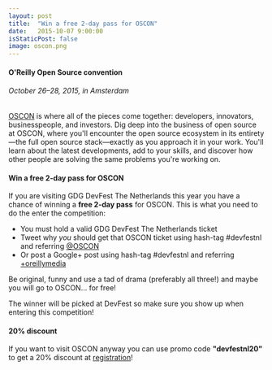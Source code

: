 ```yaml
---
layout: post
title:  "Win a free 2-day pass for OSCON"
date:   2015-10-07 9:00:00
isStaticPost: false
image: oscon.png
---
```


#### O'Reilly Open Source convention

###### October 26–28, 2015, in Amsterdam

[OSCON](http://conferences.oreilly.com/oscon/open-source-eu-2015) is where all of the pieces come together: developers, innovators, businesspeople, and investors. Dig deep into the business of open source at OSCON, where you'll encounter the open source ecosystem in its entirety—the full open source stack—exactly as you approach it in your work. You'll learn about the latest developments, add to your skills, and discover how other people are solving the same problems you're working on.

#### Win a free 2-day pass for OSCON

If you are visiting GDG DevFest The Netherlands this year you have a chance of winning a **free 2-day pass** for OSCON. This is what you need to do the enter the competition:

* You must hold a valid GDG DevFest The Netherlands ticket
* Tweet why _you_ should get that OSCON ticket using hash-tag #devfestnl and referring [@OSCON](https://twitter.com/oscon)
* Or post a Google+ post using hash-tag #devfestnl and referring [+oreillymedia](https://plus.google.com/+oreillymedia/posts)

Be original, funny and use a tad of drama (preferably all three!) and maybe you will go to OSCON... for free!

The winner will be picked at DevFest so make sure you show up when entering this competition!

#### 20% discount

If you want to visit OSCON anyway you can use promo code **"devfestnl20"** to get a 20% discount at [registration](https://conferences.oreilly.com/oscon/open-source-eu-2015/public/register)!